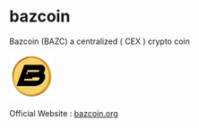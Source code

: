 # bazcoin
Bazcoin (BAZC) a centralized ( CEX ) crypto coin

<img src="https://github.com/sourcecode347/bazcoin/blob/main/logo.png" style="width:80px;height:auto;"/>

Official Website : <a href="https://bazcoin.org">bazcoin.org</a>

